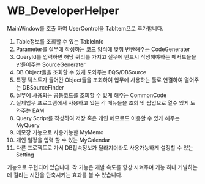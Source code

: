 # WB_DeveloperHelper
MainWindow를 호출 하여 UserControl을 TabItem으로 추가합니다.
1. Table정보를 조회할 수 있는 TableInfo 
2. Parameter를 실무에 작성하는 코드 양식에 맞춰 변환해주는 CodeGenerater
3. QueryId를 입력하면 해당 쿼리를 가지고 실무에 반드시 작성해야하는 메서드들을 만들어주는 SourceGenerater 
4. DB Object들을 조회할 수 있게 도와주는 EQS/DBSource
5. 특정 텍스트가 들어간 Object들을 조회하여 업무에 사용하는 툴로 연결하여 열어주는 DBSourceFinder
6. 실무에 사용되는 공통코드를 조회할 수 있게 해주는 CommonCode
7. 실제업무 프로그램에서 사용하고 있는 각 메뉴들을 조회 및 팝업으로 열수 있게 도와주는 EAM
8. Query Script를 작성하여 저장 혹은 개인 메모로도 이용할 수 있게 해주는 MyQuery
9. 메모장 기능으로 사용가능한 MyMemo
10. 개인 일정을 입력 할 수 있는 MyCalendar
11. 다른 프로젝트로 가서 DB접속정보가 달라지더라도 사용가능하게 설정할 수 있는 Setting

기능으로 구현되어 있습니다. 
각 기능은 개발 속도를 향상 시켜주며 기능 하나 개발하는데 걸리는 시간을 단축시키는 효과를 볼 수 있습니다.
